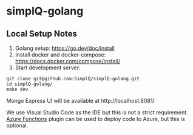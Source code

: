# simplQ-golang

## Local Setup Notes

1. Golang setup: https://go.dev/doc/install
2. Install docker and docker-compose: https://docs.docker.com/compose/install/
2. Start development server:
```
git clone git@github.com:SimplQ/simplQ-golang.git
cd simplQ-golang/
make dev
```

Mongo Express UI will be available at http://localhost:8081/

We use Visual Studio Code as the IDE but this is not a strict requirement. [Azure Functions](https://marketplace.visualstudio.com/items?itemName=ms-azuretools.vscode-azurefunctions) plugin can be used to deploy code to Azure, but this is optional.
